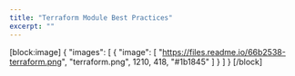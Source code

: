 ```yaml
---
title: "Terraform Module Best Practices"
excerpt: ""
---
```

[block:image]
{
  "images": [
    {
      "image": [
        "https://files.readme.io/66b2538-terraform.png",
        "terraform.png",
        1210,
        418,
        "#1b1845"
      ]
    }
  ]
}
[/block]